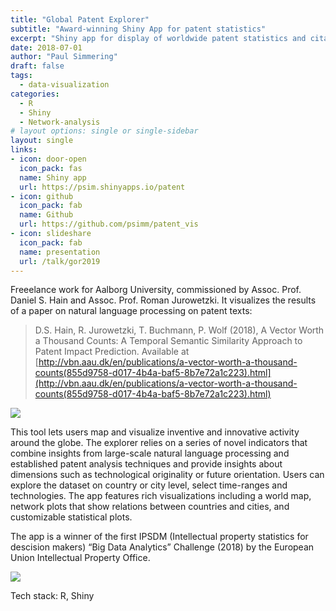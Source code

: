 ```yaml
---
title: "Global Patent Explorer"
subtitle: "Award-winning Shiny App for patent statistics"
excerpt: "Shiny app for display of worldwide patent statistics and citation patterns. Freelance work for Aalborg University."
date: 2018-07-01
author: "Paul Simmering"
draft: false
tags:
  - data-visualization
categories:
  - R
  - Shiny
  - Network-analysis
# layout options: single or single-sidebar
layout: single
links:
- icon: door-open
  icon_pack: fas
  name: Shiny app
  url: https://psim.shinyapps.io/patent
- icon: github
  icon_pack: fab
  name: Github
  url: https://github.com/psimm/patent_vis
- icon: slideshare
  icon_pack: fab
  name: presentation
  url: /talk/gor2019
---
```


Freeelance work for Aalborg University, commissioned by Assoc. Prof. Daniel S. Hain and Assoc. Prof. Roman Jurowetzki. It visualizes the results of a paper on natural language processing on patent texts:

> D.S. Hain, R. Jurowetzki, T. Buchmann, P. Wolf (2018), A Vector Worth a Thousand Counts: A Temporal Semantic Similarity Approach to Patent Impact Prediction. Available at [http://vbn.aau.dk/en/publications/a-vector-worth-a-thousand-counts(855d9758-d017-4b4a-baf5-8b7e72a1c223).html](http://vbn.aau.dk/en/publications/a-vector-worth-a-thousand-counts(855d9758-d017-4b4a-baf5-8b7e72a1c223).html)

![](/project/gpexp/gpexp.png)

This tool lets users map and visualize inventive and innovative activity around the globe. The explorer relies on a series of novel indicators that combine insights from large-scale natural language processing and established patent analysis techniques and provide insights about dimensions such as technological originality or future orientation. Users can explore the dataset on country or city level, select time-ranges and technologies. The app features rich visualizations including a world map, network plots that show relations between countries and cities, and customizable statistical plots.

The app is a winner of the first IPSDM (Intellectual property statistics for descision makers) “Big Data Analytics” Challenge (2018) by the European Union Intellectual Property Office.

![](/project/gpexp/euipo.png)

Tech stack: R, Shiny
